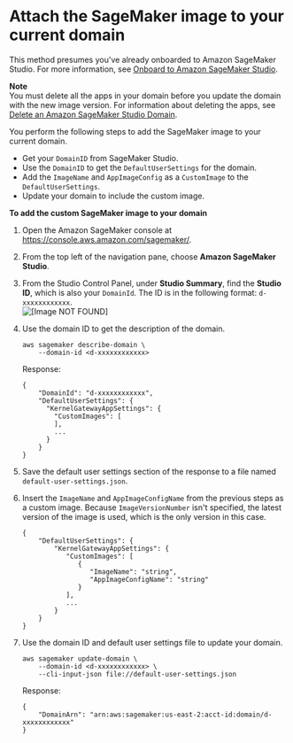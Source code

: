 # Attach the SageMaker image to your current domain<a name="studio-byoi-sdk-attach-current-domain"></a>

This method presumes you've already onboarded to Amazon SageMaker Studio\. For more information, see [Onboard to Amazon SageMaker Studio](gs-studio-onboard.md)\.

**Note**  
You must delete all the apps in your domain before you update the domain with the new image version\. For information about deleting the apps, see [Delete an Amazon SageMaker Studio Domain](gs-studio-delete-domain.md)\.

You perform the following steps to add the SageMaker image to your current domain\.
+ Get your `DomainID` from SageMaker Studio\.
+ Use the `DomainID` to get the `DefaultUserSettings` for the domain\.
+ Add the `ImageName` and `AppImageConfig` as a `CustomImage` to the `DefaultUserSettings`\.
+ Update your domain to include the custom image\.

**To add the custom SageMaker image to your domain**

1. Open the Amazon SageMaker console at [https://console\.aws\.amazon\.com/sagemaker/](https://console.aws.amazon.com/sagemaker/)\.

1. From the top left of the navigation pane, choose **Amazon SageMaker Studio**\.

1. From the Studio Control Panel, under **Studio Summary**, find the **Studio ID**, which is also your `DomainId`\. The ID is in the following format: `d-xxxxxxxxxxxx`\.  
![\[Image NOT FOUND\]](http://docs.aws.amazon.com/sagemaker/latest/dg/images/studio/studio-byoi-id.png)

1. Use the domain ID to get the description of the domain\.

   ```
   aws sagemaker describe-domain \
       --domain-id <d-xxxxxxxxxxxx>
   ```

   Response:

   ```
   {
       "DomainId": "d-xxxxxxxxxxxx",
       "DefaultUserSettings": {
         "KernelGatewayAppSettings": {
           "CustomImages": [
           ],
           ...
         }
       }
   }
   ```

1. Save the default user settings section of the response to a file named `default-user-settings.json`\.

1. Insert the `ImageName` and `AppImageConfigName` from the previous steps as a custom image\. Because `ImageVersionNumber` isn't specified, the latest version of the image is used, which is the only version in this case\.

   ```
   {
       "DefaultUserSettings": {
           "KernelGatewayAppSettings": { 
              "CustomImages": [ 
                 { 
                    "ImageName": "string",
                    "AppImageConfigName": "string"
                 }
              ],
              ...
           }
       }
   }
   ```

1. Use the domain ID and default user settings file to update your domain\.

   ```
   aws sagemaker update-domain \
       --domain-id <d-xxxxxxxxxxxx> \
       --cli-input-json file://default-user-settings.json
   ```

   Response:

   ```
   {
       "DomainArn": "arn:aws:sagemaker:us-east-2:acct-id:domain/d-xxxxxxxxxxxx"
   }
   ```
